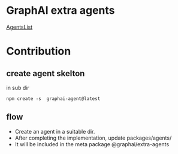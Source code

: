 # GraphAI extra agents

[AgentsList](https://github.com/receptron/graphai-agents/tree/main/docs/agentDocs)


# Contribution


## create agent skelton

in sub dir

```
npm create -s  graphai-agent@latest  
```

## flow

- Create an agent in a suitable dir.
- After completing the implementation, update packages/agents/
- It will be included in the meta package @graphai/extra-agents

